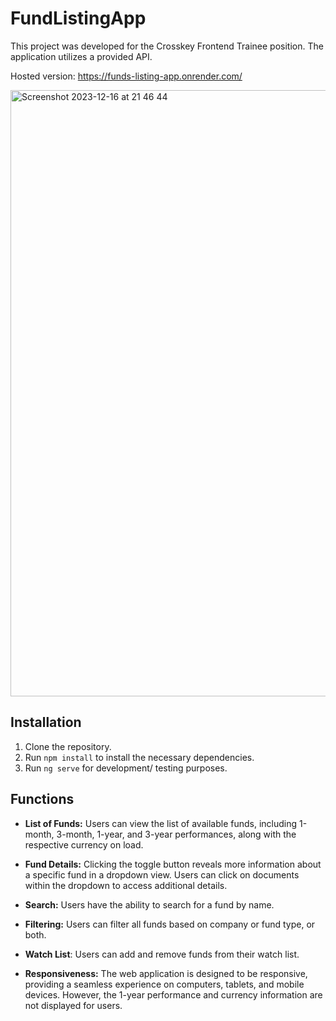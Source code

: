 # FundListingApp

This project was developed for the Crosskey Frontend Trainee position. The application utilizes a provided API.

Hosted version: https://funds-listing-app.onrender.com/ 

<img width="970" alt="Screenshot 2023-12-16 at 21 46 44" src="https://github.com/hgwtra/fund-listing-app/assets/100776787/fce2224d-6312-45a9-9a29-de33ddaf9b47">


## Installation

1. Clone the repository.
2. Run `npm install` to install the necessary dependencies.
3. Run `ng serve` for development/ testing purposes.

## Functions

- **List of Funds:** Users can view the list of available funds, including 1-month, 3-month, 1-year, and 3-year performances, along with the respective currency on load.

- **Fund Details:** Clicking the toggle button reveals more information about a specific fund in a dropdown view. Users can click on documents within the dropdown to access additional details.

- **Search:** Users have the ability to search for a fund by name.

- **Filtering:** Users can filter all funds based on company or fund type, or both.

- **Watch List**: Users can add and remove funds from their watch list. 

- **Responsiveness:** The web application is designed to be responsive, providing a seamless experience on computers, tablets, and mobile devices. However,  the 1-year performance and currency information are not displayed for users.
